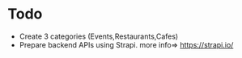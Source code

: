 # Todo

*   Create 3 categories (Events,Restaurants,Cafes)
*   Prepare backend APIs using Strapi. more info=> https://strapi.io/
